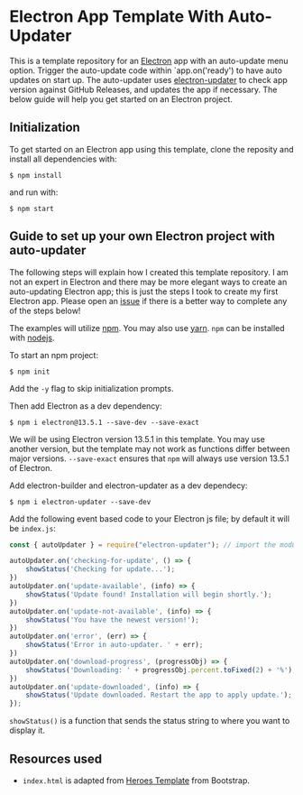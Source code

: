 # Electron App Template With Auto-Updater

This is a template repository for an [Electron](https://www.electronjs.org/) app with an auto-update menu option. Trigger the auto-update code within `app.on('ready') to have auto updates on start up. The auto-updater uses [electron-updater](https://www.npmjs.com/package/electron-updater) to check app version against GitHub Releases, and updates the app if necessary. The below guide will help you get started on an Electron project.

## Initialization

To get started on an Electron app using this template, clone the reposity and install all dependencies with:

```shell
$ npm install
```  

and run with:

```shell
$ npm start
```

## Guide to set up your own Electron project with auto-updater

The following steps will explain how I created this template repository. I am not an expert in Electron and there may be more elegant ways to create an auto-updating Electron app; this is just the steps I took to create my first Electron app. Please open an [issue](https://github.com/wrrnlim/electron-app-template/issues/new/choose) if there is a better way to complete any of the steps below!  

The examples will utilize [npm](https://www.npmjs.com/). You may also use [yarn](https://yarnpkg.com/). `npm` can be installed with [nodejs](https://nodejs.org/en/).  

To start an npm project:

```shell
$ npm init
```  

Add the `-y` flag to skip initialization prompts.  

Then add Electron as a dev dependency:

```shell
$ npm i electron@13.5.1 --save-dev --save-exact
```

We will be using Electron version 13.5.1 in this template. You may use another version, but the template may not work as functions differ between major versions. `--save-exact` ensures that `npm` will always use version 13.5.1 of Electron.  

Add electron-builder and electron-updater as a dev dependecy:

```shell
$ npm i electron-updater --save-dev
```

Add the following event based code to your Electron js file; by default it will be `index.js`:

```js
const { autoUpdater } = require("electron-updater"); // import the module

autoUpdater.on('checking-for-update', () => {
    showStatus('Checking for update...');
})
autoUpdater.on('update-available', (info) => {
    showStatus('Update found! Installation will begin shortly.');
})
autoUpdater.on('update-not-available', (info) => {
    showStatus('You have the newest version!');
})
autoUpdater.on('error', (err) => {
    showStatus('Error in auto-updater. ' + err);
})
autoUpdater.on('download-progress', (progressObj) => {
    showStatus('Downloading: ' + progressObj.percent.toFixed(2) + '%');
})
autoUpdater.on('update-downloaded', (info) => {
    showStatus('Update downloaded. Restart the app to apply update.');
});
```

`showStatus()` is a function that sends the status string to where you want to display it.

## Resources used

- `index.html` is adapted from [Heroes Template](https://getbootstrap.com/docs/5.0/examples/heroes/) from Bootstrap.
